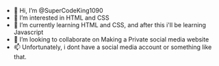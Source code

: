 - 👋 Hi, I’m @SuperCodeKing1090
- 👀 I’m interested in HTML and CSS
- 🌱 I’m currently learning HTML and CSS, and after this i'll be learning Javascript
- 💞️ I’m looking to collaborate on Making a Private social media website
- 📫 Unfortunately, i dont have a social media account or something like that.

<!---
SuperCodeKing1090/SuperCodeKing1090 is a ✨ special ✨ repository because its `README.md` (this file) appears on your GitHub profile.
You can click the Preview link to take a look at your changes.
--->
